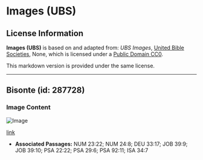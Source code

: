 # Images (UBS)

## License Information

**Images (UBS)** is based on and adapted from: _UBS Images_, [United Bible Societies](https://unitedbiblesocieties.org/), None, which is licensed under a [Public Domain CC0](https://creativecommons.org/public-domain/cc0/).

This markdown version is provided under the same license.



--------------------------------

## Bisonte (id: 287728)

### Image Content

![Image](https://cdn.aquifer.bible/aquifer-content/resources/Media/WEB-0073_bison.jpg)

[link](https://cdn.aquifer.bible/aquifer-content/resources/Media/WEB-0073_bison.jpg)

* **Associated Passages:** NUM 23:22; NUM 24:8; DEU 33:17; JOB 39:9; JOB 39:10; PSA 22:22; PSA 29:6; PSA 92:11; ISA 34:7


